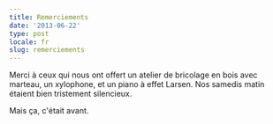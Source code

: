 ```yaml
---
title: Remerciements
date: '2013-06-22'
type: post
locale: fr
slug: remerciements
---
```


Merci à ceux qui nous ont offert un atelier de bricolage en bois avec marteau, un xylophone, et un piano à effet Larsen. Nos samedis matin étaient bien tristement silencieux.

Mais ça, c'était avant.
